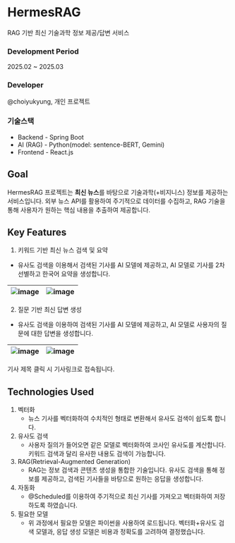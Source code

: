 # HermesRAG
RAG 기반 최신 기술과학 정보 제공/답변 서비스

### Development Period
2025.02 ~ 2025.03
### Developer
@choiyukyung, 개인 프로젝트
### 기술스택
- Backend - Spring Boot
- AI (RAG) - Python(model: sentence-BERT, Gemini)
- Frontend - React.js

## Goal
HermesRAG 프로젝트는 **최신 뉴스**를 바탕으로 기술과학(+비지니스) 정보를 제공하는 서비스입니다.
외부 뉴스 API를 활용하여 주기적으로 데이터를 수집하고, RAG 기술을 통해 사용자가 원하는 핵심 내용을 추출하여 제공합니다.

## Key Features
1. 키워드 기반 최신 뉴스 검색 및 요약
- 유사도 검색을 이용해서 검색된 기사를 AI 모델에 제공하고,  AI 모델로 기사를 2차 선별하고 한국어 요약을 생성합니다.

![image](https://github.com/user-attachments/assets/8bc5a878-c5fc-4c49-88df-af1ed08d98b7) | ![image](https://github.com/user-attachments/assets/387551df-c145-4a9c-8a2e-9cdc36cbcd6f)
-- | -- |

2. 질문 기반 최신 답변 생성
- 유사도 검색을 이용하여 검색된 기사를 AI 모델에 제공하고, AI 모델로 사용자의 질문에 대한 답변을 생성합니다.

![image](https://github.com/user-attachments/assets/f383499b-aea0-4ef0-92d7-b56314051402) | ![image](https://github.com/user-attachments/assets/1d6746c1-317a-4f9f-a94b-19043fec279f)
-- | -- |


기사 제목 클릭 시 기사링크로 접속됩니다.

## Technologies Used
1. 벡터화
   - 뉴스 기사를 벡터화하여 수치적인 형태로 변환해서 유사도 검색이 쉽도록 합니다.  
2. 유사도 검색
   - 사용자 질의가 들어오면 같은 모델로 벡터화하여 코사인 유사도를 계산합니다. 키워드 검색과 달리 유사한 내용도 검색이 가능합니다.
3. RAG(Retrieval-Augmented Generation)
   - RAG는 정보 검색과 콘텐츠 생성을 통합한 기술입니다. 유사도 검색을 통해 정보를 제공하고, 검색된 기사들을 바탕으로 원하는 응답을 생성합니다.
4. 자동화
   - @Scheduled를 이용하여 주기적으로 최신 기사를 가져오고 벡터화하여 저장하도록 하였습니다.
5. 필요한 모델
   - 위 과정에서 필요한 모델은 파이썬을 사용하여 로드됩니다. 벡터화+유사도 검색 모델과, 응답 생성 모델은 비용과 정확도를 고려하여 결정했습니다.
